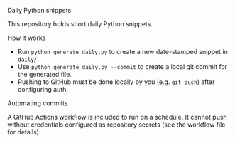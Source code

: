 Daily Python snippets

This repository holds short daily Python snippets.

How it works

- Run `python generate_daily.py` to create a new date-stamped snippet in `daily/`.
- Use `python generate_daily.py --commit` to create a local git commit for the generated file.
- Pushing to GitHub must be done locally by you (e.g. `git push`) after configuring auth.

Automating commits

A GitHub Actions workflow is included to run on a schedule. It cannot push without
credentials configured as repository secrets (see the workflow file for details).
